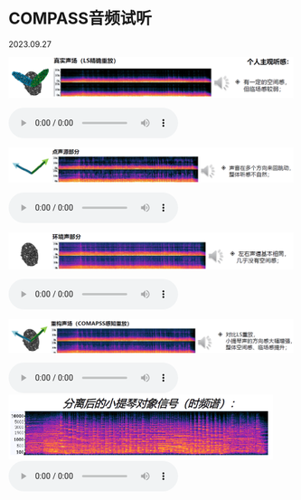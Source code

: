 # COMPASS音频试听

2023.09.27



![image-20230927222513651](img/image-20230927222513651.png)

<audio src="wav_20230927/z_ambi_eq.wav" controls="controls">
Your browser does not support the audio element.
</audio>



![image-20230927222528388](img/image-20230927222528388.png)

<audio src="wav_20230927/zs_compass.wav" controls="controls">
Your browser does not support the audio element.
</audio>



![image-20230927222547000](img/image-20230927222547000.png)

<audio src="wav_20230927/zd_compass.wav" controls="controls">
Your browser does not support the audio element.
</audio>



![image-20230927222605682](img/image-20230927222605682.png)

<audio src="wav_20230927/z_compass.wav" controls="controls">
Your browser does not support the audio element.
</audio>



<img src="img/image-20230927223144460.png" alt="image-20230927223144460" style="zoom: 67%;" />

<audio src="wav_20230927/a_sd2.wav" controls="controls">
Your browser does not support the audio element.
</audio>

